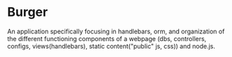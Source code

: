 # Burger
An application specifically focusing in handlebars, orm, and organization of the different functioning components of a webpage (dbs, controllers, configs, views(handlebars), static content("public" js, css)) and node.js.
